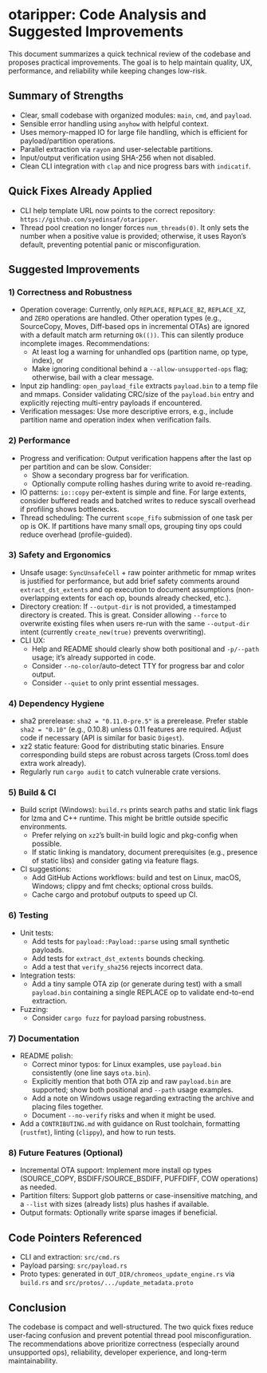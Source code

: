 # otaripper: Code Analysis and Suggested Improvements

This document summarizes a quick technical review of the codebase and proposes practical improvements. The goal is to help maintain quality, UX, performance, and reliability while keeping changes low-risk.

## Summary of Strengths
- Clear, small codebase with organized modules: `main`, `cmd`, and `payload`.
- Sensible error handling using `anyhow` with helpful context.
- Uses memory-mapped IO for large file handling, which is efficient for payload/partition operations.
- Parallel extraction via `rayon` and user-selectable partitions.
- Input/output verification using SHA-256 when not disabled.
- Clean CLI integration with `clap` and nice progress bars with `indicatif`.

## Quick Fixes Already Applied
- CLI help template URL now points to the correct repository: `https://github.com/syedinsaf/otaripper`.
- Thread pool creation no longer forces `num_threads(0)`. It only sets the number when a positive value is provided; otherwise, it uses Rayon’s default, preventing potential panic or misconfiguration.

## Suggested Improvements

### 1) Correctness and Robustness
- Operation coverage: Currently, only `REPLACE`, `REPLACE_BZ`, `REPLACE_XZ`, and `ZERO` operations are handled. Other operation types (e.g., SourceCopy, Moves, Diff-based ops in incremental OTAs) are ignored with a default match arm returning `Ok(())`. This can silently produce incomplete images. Recommendations:
  - At least log a warning for unhandled ops (partition name, op type, index), or
  - Make ignoring conditional behind a `--allow-unsupported-ops` flag; otherwise, bail with a clear message.
- Input zip handling: `open_payload_file` extracts `payload.bin` to a temp file and mmaps. Consider validating CRC/size of the `payload.bin` entry and explicitly rejecting multi-entry payloads if encountered.
- Verification messages: Use more descriptive errors, e.g., include partition name and operation index when verification fails.

### 2) Performance
- Progress and verification: Output verification happens after the last op per partition and can be slow. Consider:
  - Show a secondary progress bar for verification.
  - Optionally compute rolling hashes during write to avoid re-reading.
- IO patterns: `io::copy` per-extent is simple and fine. For large extents, consider buffered reads and batched writes to reduce syscall overhead if profiling shows bottlenecks.
- Thread scheduling: The current `scope_fifo` submission of one task per op is OK. If partitions have many small ops, grouping tiny ops could reduce overhead (profile-guided).

### 3) Safety and Ergonomics
- Unsafe usage: `SyncUnsafeCell` + raw pointer arithmetic for mmap writes is justified for performance, but add brief safety comments around `extract_dst_extents` and op execution to document assumptions (non-overlapping extents for each op, bounds already checked, etc.).
- Directory creation: If `--output-dir` is not provided, a timestamped directory is created. This is great. Consider allowing `--force` to overwrite existing files when users re-run with the same `--output-dir` intent (currently `create_new(true)` prevents overwriting).
- CLI UX:
  - Help and README should clearly show both positional and `-p/--path` usage; it’s already supported in code.
  - Consider `--no-color`/auto-detect TTY for progress bar and color output.
  - Consider `--quiet` to only print essential messages.

### 4) Dependency Hygiene
- sha2 prerelease: `sha2 = "0.11.0-pre.5"` is a prerelease. Prefer stable `sha2 = "0.10"` (e.g., 0.10.8) unless 0.11 features are required. Adjust code if necessary (API is similar for basic `Digest`).
- xz2 static feature: Good for distributing static binaries. Ensure corresponding build steps are robust across targets (Cross.toml does extra work already).
- Regularly run `cargo audit` to catch vulnerable crate versions.

### 5) Build & CI
- Build script (Windows): `build.rs` prints search paths and static link flags for lzma and C++ runtime. This might be brittle outside specific environments.
  - Prefer relying on `xz2`’s built-in build logic and pkg-config when possible.
  - If static linking is mandatory, document prerequisites (e.g., presence of static libs) and consider gating via feature flags.
- CI suggestions:
  - Add GitHub Actions workflows: build and test on Linux, macOS, Windows; clippy and fmt checks; optional cross builds.
  - Cache cargo and protobuf outputs to speed up CI.

### 6) Testing
- Unit tests:
  - Add tests for `payload::Payload::parse` using small synthetic payloads.
  - Add tests for `extract_dst_extents` bounds checking.
  - Add a test that `verify_sha256` rejects incorrect data.
- Integration tests:
  - Add a tiny sample OTA zip (or generate during test) with a small `payload.bin` containing a single REPLACE op to validate end-to-end extraction.
- Fuzzing:
  - Consider `cargo fuzz` for payload parsing robustness.

### 7) Documentation
- README polish:
  - Correct minor typos: for Linux examples, use `payload.bin` consistently (one line says `ota.bin`).
  - Explicitly mention that both OTA zip and raw `payload.bin` are supported; show both positional and `--path` usage examples.
  - Add a note on Windows usage regarding extracting the archive and placing files together.
  - Document `--no-verify` risks and when it might be used.
- Add a `CONTRIBUTING.md` with guidance on Rust toolchain, formatting (`rustfmt`), linting (`clippy`), and how to run tests.

### 8) Future Features (Optional)
- Incremental OTA support: Implement more install op types (SOURCE_COPY, BSDIFF/SOURCE_BSDIFF, PUFFDIFF, COW operations) as needed.
- Partition filters: Support glob patterns or case-insensitive matching, and a `--list` with sizes (already lists) plus hashes if available.
- Output formats: Optionally write sparse images if beneficial.

## Code Pointers Referenced
- CLI and extraction: `src/cmd.rs`
- Payload parsing: `src/payload.rs`
- Proto types: generated in `OUT_DIR/chromeos_update_engine.rs` via `build.rs` and `src/protos/.../update_metadata.proto`

## Conclusion
The codebase is compact and well-structured. The two quick fixes reduce user-facing confusion and prevent potential thread pool misconfiguration. The recommendations above prioritize correctness (especially around unsupported ops), reliability, developer experience, and long-term maintainability.
